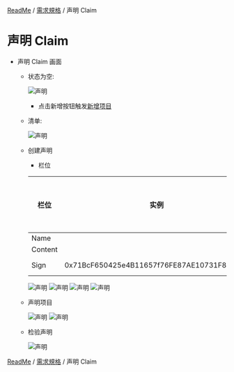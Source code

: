 [ReadMe](../README.md) / [需求規格](../requirements.md) / 声明 Claim

# 声明 Claim

* 声明 Claim 画面

	* 状态为空:

		![声明](../assets/screen-id-claims-empty.png)

		* 点击新增按钮触发[新增项目](#claims-create-item)

	* 清单:

		![声明](../assets/screen-id-claims.png)

	* <a name="claims-create-item">创建声明</a>
	
		* 栏位

		栏位 | 实例 | 初始值 | 类型 | 规则与描述
		------------- | ------------- | ------------- | ------------- | -------------
		Name |  |  |  | 
		Content |  |  | image | 
		Sign | 0x71BcF650425e4B11657f76FE87AE10731F8d1111 |  | owner Address | 

		![声明](../assets/screen-certificate-1.png)
		![声明](../assets/screen-certificate-2.png)
		![声明](../assets/screen-certificate-3.png)
		![声明](../assets/screen-certificate-confirmation.png)

	* 声明项目

		![声明](../assets/screen-certificate-item.png)
		![声明](../assets/screen-certificate-item-image-review.png)

	*	检验声明

		![声明](../assets/screen-verifi-certificate-item.png)

[ReadMe](../README.md) / [需求規格](../requirements.md) / 声明 Claim
